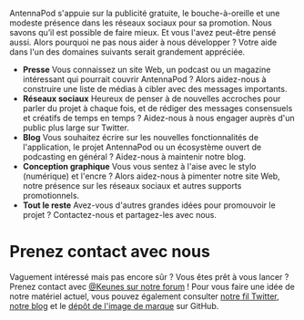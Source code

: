AntennaPod s'appuie sur la publicité gratuite, le bouche-à-oreille et une modeste
présence dans les réseaux sociaux pour sa promotion. Nous savons qu’il est
possible de faire mieux. Et vous l'avez peut-être pensé aussi. Alors pourquoi ne
pas nous aider à nous développer ? Votre aide dans l'un des domaines suivants
serait grandement appréciée.

* **Presse** Vous connaissez un site Web, un podcast ou un magazine intéressant
qui pourrait couvrir AntennaPod ? Alors aidez-nous à construire une liste de
médias à cibler avec des messages importants.
* **Réseaux sociaux** Heureux de penser à de nouvelles accroches pour parler du
projet à chaque fois, et de rédiger des messages consensuels et créatifs de
temps en temps ? Aidez-nous à nous engager auprès d'un public plus large sur
Twitter.
* **Blog** Vous souhaitez écrire sur les nouvelles fonctionnalités de
l'application, le projet AntennaPod ou un écosystème ouvert de podcasting en
général ? Aidez-nous à maintenir notre blog.
* **Conception graphique** Vous vous sentez à l'aise avec le stylo (numérique) et
l'encre ? Alors aidez-nous à pimenter notre site Web, notre présence sur les
réseaux sociaux et autres supports promotionnels.
* **Tout le reste** Avez-vous d'autres grandes idées pour promouvoir le projet ?
Contactez-nous et partagez-les avec nous.

# Prenez contact avec nous

Vaguement intéressé mais pas encore sûr ? Vous êtes prêt à vous lancer ? Prenez
contact avec [@Keunes sur notre forum](https://forum.antennapod.org/u/keunes) !
Pour vous faire une idée de notre matériel actuel, vous pouvez également
consulter [notre fil Twitter](https://www.twitter.com/antennapod), [notre
blog](/blog) et le [dépôt de l'image de
marque](https://github.com/AntennaPod/Branding) sur GitHub.

